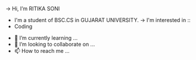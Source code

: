 -> Hi, I’m RITIKA SONI
* I'm a student of BSC.CS in GUJARAT UNIVERSITY.
-> I'm interested in ::
* Coding
- 🌱 I’m currently learning ...
- 💞️ I’m looking to collaborate on ...
- 📫 How to reach me ...

<!---
rizztoy/rizztoy is a ✨ special ✨ repository because its `README.md` (this file) appears on your GitHub profile.
You can click the Preview link to take a look at your changes.
--->
